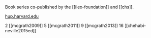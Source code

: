 Book series co-published by the [[ilex-foundation]] and [[chs]].

[hup.harvard.edu](https://www.hup.harvard.edu/collection.php?cpk=1222)

2 [[mcgrath2009]]
5 [[mcgrath2011]]
9 [[mcgrath2013]]
16 [[chehabi-neville2015ed]]